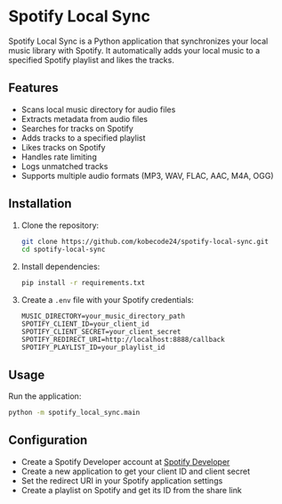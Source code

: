 # Spotify Local Sync

Spotify Local Sync is a Python application that synchronizes your local music library with Spotify. It automatically adds your local music to a specified Spotify playlist and likes the tracks.

## Features

- Scans local music directory for audio files
- Extracts metadata from audio files
- Searches for tracks on Spotify
- Adds tracks to a specified playlist
- Likes tracks on Spotify
- Handles rate limiting
- Logs unmatched tracks
- Supports multiple audio formats (MP3, WAV, FLAC, AAC, M4A, OGG)

## Installation

1. Clone the repository:
   ```bash
   git clone https://github.com/kobecode24/spotify-local-sync.git
   cd spotify-local-sync
   ```

2. Install dependencies:
   ```bash
   pip install -r requirements.txt
   ```

3. Create a `.env` file with your Spotify credentials:
   ```env
   MUSIC_DIRECTORY=your_music_directory_path
   SPOTIFY_CLIENT_ID=your_client_id
   SPOTIFY_CLIENT_SECRET=your_client_secret
   SPOTIFY_REDIRECT_URI=http://localhost:8888/callback
   SPOTIFY_PLAYLIST_ID=your_playlist_id
   ```

## Usage

Run the application:
```bash
python -m spotify_local_sync.main
```

## Configuration

- Create a Spotify Developer account at [Spotify Developer](https://developer.spotify.com/)
- Create a new application to get your client ID and client secret
- Set the redirect URI in your Spotify application settings
- Create a playlist on Spotify and get its ID from the share link

